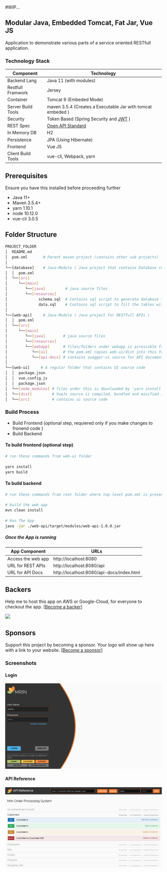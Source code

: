 
#WIP...

## Modular Java, Embedded Tomcat, Fat Jar, Vue JS 
Application to demonstrate various parts of a service oriented RESTfull application.


### Technology Stack
Component          | Technology
---                | ---
Backend Lang       | Java 11 (with modules)
Restfull Framwork  | Jersey 
Container          | Tomcat 9 (Embeded Mode)
Server Build Tools | maven 3.5.4 (Creates a Executable Jar with tomcat embeded )
Security           | Token Based (Spring Security and [JWT](https://github.com/auth0/java-jwt) )
REST Spec          | [Open API Standard](https://www.openapis.org/) 
In Memory DB       | H2 
Persistence        | JPA (Using Hibernate)
Frontend           | Vue JS
Client Build Tools | vue-cli, Webpack, yarn

## Prerequisites
Ensure you have this installed before proceeding further
- Java 11+ 
- Maven 3.5.4+
- yarn 1.10.1 
- node 10.12.0
- vue-cli 3.0.5

## Folder Structure
```bash
PROJECT_FOLDER
│  README.md
│  pom.xml       # Parent maven project (contains other sub projects)
│
└──[database]    # Java-Module ( Java project that contains Database related services )  
│  │  pom.xml       
│  └──[src]      
│     └──[main]      
│        └──[java]         # java source files   
│        └──[resources]
│              schema.sql  # Contains sql script to generate database tables and views in H2
│              data.sql    # Contains sql script to fill the tables with sample data
│
└──[web-api]     # Java-Module ( Java project for RESTfull APIs )  
│  │  pom.xml      
│  └──[src]      
│     └──[main]      
│        └──[java]        # java source files   
│        └──[resources]
│        └──[webapp]      # files/folders under webapp is accessible from web-browser
│           └──[ui]       # the pom.xml copies web-ui/dist into this folder, to make UI available from the browser
│           └──[api-docs] # contains swagger-ui source for API documentation and try-out
│
└──[web-ui]     # A regular folder that contains UI source code 
│  │  package.json  
│  │  vue.config.js  
│  │  package.json   
│  └──[node_modules] # files under this is dounloaded by 'yarn install' command       
│  └──[dist]         # VueJs source is compiled, bundled and minified into this folder 
│  └──[src]          # contains ui source code
```

### Build Process 
- Build Frontend (optional step, requiered only if you make changes to fronend code )
- Build Backend 

#### To build frontend (optional step)
```bash
# run these commands from web-ui folder

yarn install
yarn build

```

#### To build backend
```bash
# run these commands from root folder where top-level pom.xml is present

# build the web app
mvn clean install

# Run The App 
java -jar ./web-api/target/modules/web-api-1.0.0.jar
```

##### Once the App is running
App Component       | URLs
---                 | ---
Access the web app  | http://localhost:8080
URL for REST APIs   | http://localhost:8080/api
URL for API Docs    | http://localhost:8080/api-docs/index.html

## Backers
Help me to host this app on AWS or Google-Cloud, for everyone to checkout the app.
[[Become a backer](https://opencollective.com/angular-springboot-rest-jwt#backer)]

<a href="https://opencollective.com/angular-springboot-rest-jwt#backers" target="_blank"><img src="https://opencollective.com/angular-springboot-rest-jwt/backers.svg?width=890"></a>


## Sponsors
Support this project by becoming a sponsor. Your logo will show up here with a link to your website. [[Become a sponsor](https://opencollective.com/angular-springboot-rest-jwt#sponsor)]


### Screenshots
#### Login
<kbd>
    <img src="/screenshots/login.png?raw=true">
</kbd>

#### API Reference 
<kbd>
    <img src="/screenshots/api_reference.png?raw=true">
</kbd>